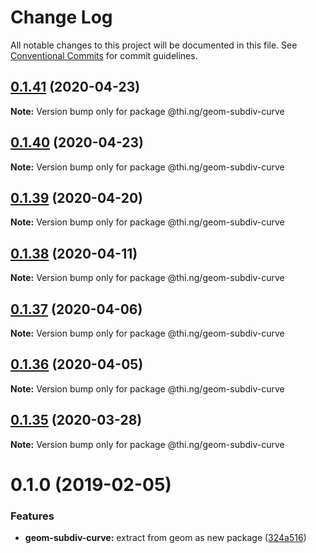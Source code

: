 # Change Log

All notable changes to this project will be documented in this file.
See [Conventional Commits](https://conventionalcommits.org) for commit guidelines.

## [0.1.41](https://github.com/thi-ng/umbrella/compare/@thi.ng/geom-subdiv-curve@0.1.40...@thi.ng/geom-subdiv-curve@0.1.41) (2020-04-23)

**Note:** Version bump only for package @thi.ng/geom-subdiv-curve





## [0.1.40](https://github.com/thi-ng/umbrella/compare/@thi.ng/geom-subdiv-curve@0.1.39...@thi.ng/geom-subdiv-curve@0.1.40) (2020-04-23)

**Note:** Version bump only for package @thi.ng/geom-subdiv-curve





## [0.1.39](https://github.com/thi-ng/umbrella/compare/@thi.ng/geom-subdiv-curve@0.1.38...@thi.ng/geom-subdiv-curve@0.1.39) (2020-04-20)

**Note:** Version bump only for package @thi.ng/geom-subdiv-curve





## [0.1.38](https://github.com/thi-ng/umbrella/compare/@thi.ng/geom-subdiv-curve@0.1.37...@thi.ng/geom-subdiv-curve@0.1.38) (2020-04-11)

**Note:** Version bump only for package @thi.ng/geom-subdiv-curve





## [0.1.37](https://github.com/thi-ng/umbrella/compare/@thi.ng/geom-subdiv-curve@0.1.36...@thi.ng/geom-subdiv-curve@0.1.37) (2020-04-06)

**Note:** Version bump only for package @thi.ng/geom-subdiv-curve





## [0.1.36](https://github.com/thi-ng/umbrella/compare/@thi.ng/geom-subdiv-curve@0.1.35...@thi.ng/geom-subdiv-curve@0.1.36) (2020-04-05)

**Note:** Version bump only for package @thi.ng/geom-subdiv-curve





## [0.1.35](https://github.com/thi-ng/umbrella/compare/@thi.ng/geom-subdiv-curve@0.1.34...@thi.ng/geom-subdiv-curve@0.1.35) (2020-03-28)

**Note:** Version bump only for package @thi.ng/geom-subdiv-curve





# 0.1.0 (2019-02-05)

### Features

* **geom-subdiv-curve:** extract from geom as new package ([324a516](https://github.com/thi-ng/umbrella/commit/324a516))

